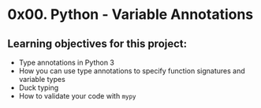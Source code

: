 # 0x00. Python - Variable Annotations

## Learning objectives for this project:
- Type annotations in Python 3
- How you can use type annotations to specify function signatures and variable types
- Duck typing
- How to validate your code with `mypy`
